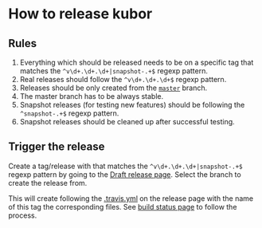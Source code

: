 # How to release kubor

## Rules

1. Everything which should be released needs to be on a specific tag that matches the `^v\d+.\d+.\d+|snapshot-.+$` regexp pattern.
2. Real releases should follow the `^v\d+.\d+.\d+$` regexp pattern.
3. Releases should be only created from the [`master`](https://github.com/levertonai/kubor/tree/master) branch.
4. The master branch has to be always stable.
5. Snapshot releases (for testing new features) should be following the `^snapshot-.+$` regexp pattern.
6. Snapshot releases should be cleaned up after successful testing.

## Trigger the release

Create a tag/release with that matches the `^v\d+.\d+.\d+|snapshot-.+$` regexp pattern by going to the [Draft release page](https://github.com/levertonai/kubor/releases/new). Select the branch to create the release from.

This will create following the [.travis.yml](.travis.yml) on the release page with the name of this tag the corresponding files. See [build status page](https://travis-ci.org/levertonai/kubor) to follow the process.
